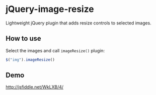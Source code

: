jQuery-image-resize
===================

Lightweight jQuery plugin that adds resize controls to selected images.

## How to use

Select the images and call `imageResize()` plugin:

```js
$("img").imageResize()
```

## Demo

http://jsfiddle.net/WkLXB/4/
